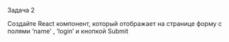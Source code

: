 Задача 2

Создайте React компонент, который отображает на странице форму с полями ‘name’ , ‘login’ и кнопкой Submit